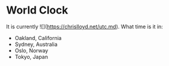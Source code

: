 # World Clock

It is currently !\[](https://chrislloyd.net/utc.md). What time is it in:

* Oakland, California
* Sydney, Australia
* Oslo, Norway
* Tokyo, Japan
